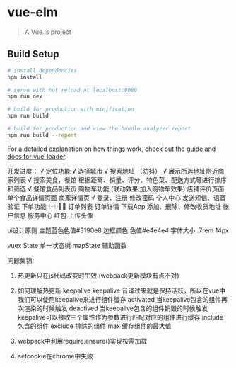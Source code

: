 # vue-elm

> A Vue.js project

## Build Setup

``` bash
# install dependencies
npm install

# serve with hot reload at localhost:8080
npm run dev

# build for production with minification
npm run build

# build for production and view the bundle analyzer report
npm run build --report
```

For a detailed explanation on how things work, check out the [guide](http://vuejs-templates.github.io/webpack/) and [docs for vue-loader](http://vuejs.github.io/vue-loader).

开发进度：
    √ 定位功能 
    √ 选择城市 
    √ 搜索地址 （防抖）
    √ 展示所选地址附近商家列表 
    √ 搜索美食，餐馆 
    根据距离、销量、评分、特色菜、配送方式等进行排序和筛选 
    √ 餐馆食品列表页 
    购物车功能 (联动效果 加入购物车效果)
    店铺评价页面 
    单个食品详情页面 
    商家详情页 
    √ 登录、注册 
    修改密码 
    个人中心 
    发送短信、语音验证 
    下单功能  ✨✨🎉🎉
    订单列表 
    订单详情 
    下载App 
    添加、删除、修改收货地址 
    帐户信息 
    服务中心 
    红包 
    上传头像 

ui设计原则
主题蓝色色值#3190e8
边框颜色 色值#e4e4e4
字体大小 .7rem 14px


vuex
State 单一状态树
mapState 辅助函数


问题集锦:
1. 热更新只在js代码改变时生效 (webpack更新模块有点不对)

2. 如何理解热更新 keepalive
    keepalive 音译过来就是保持活跃，所以在vue中我们可以使用keepalive来进行组件缓存
    activated 当keepalive包含的组件再次渲染的时候触发
    deactived 当keepalive包含的组件销毁的时候触发
    keepalive可以接收三个属性作为参数进行匹配对应的组件进行缓存
    include 包含的组件
    exclude 排除的组件
    max 缓存组件的最大值

3. webpack中利用require.ensure()实现按需加载

4. setcookie在chrome中失败

